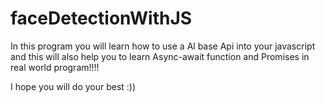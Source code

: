 # faceDetectionWithJS

In this program you will learn how to use a Al base Api into your javascript and this will also help you to learn Async-await function and Promises in real world program!!!!

I hope you will do your best :))
